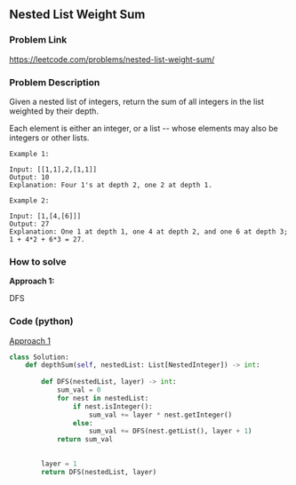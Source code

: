 ## Nested List Weight Sum

### Problem Link

https://leetcode.com/problems/nested-list-weight-sum/

### Problem Description 

Given a nested list of integers, return the sum of all integers in the list weighted by their depth.

Each element is either an integer, or a list -- whose elements may also be integers or other lists.


```
Example 1: 

Input: [[1,1],2,[1,1]]
Output: 10 
Explanation: Four 1's at depth 2, one 2 at depth 1.

```

```
Example 2: 

Input: [1,[4,[6]]]
Output: 27 
Explanation: One 1 at depth 1, one 4 at depth 2, and one 6 at depth 3; 1 + 4*2 + 6*3 = 27.

```

### How to solve 

**Approach 1:** 

DFS


### Code (python)

[Approach 1]()

```python
class Solution:
    def depthSum(self, nestedList: List[NestedInteger]) -> int:
        
        def DFS(nestedList, layer) -> int:
            sum_val = 0
            for nest in nestedList:
                if nest.isInteger():
                    sum_val += layer * nest.getInteger()
                else:
                    sum_val += DFS(nest.getList(), layer + 1)
            return sum_val
        

        layer = 1
        return DFS(nestedList, layer)
```
